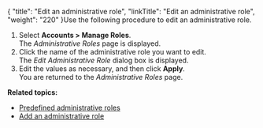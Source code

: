 {
    "title": "Edit an administrative role",
    "linkTitle": "Edit an administrative role",
    "weight": "220"
}Use the following procedure to edit an administrative role.

1.  Select **Accounts > Manage Roles**.  
    The *Administrative Roles* page is displayed.
2.  Click the name of the administrative role you want to edit.  
    The *Edit Administrative Role* dialog box is displayed.
3.  Edit the values as necessary, and then click **Apply**.  
    You are returned to the *Administrative Roles* page.

**Related topics:**

-   <a href="../r_st_predefined_administrative_roles" class="MCXref xref">Predefined administrative roles</a>
-   <a href="../r_st_add_administrative_role" class="MCXref xref">Add an administrative role</a>
